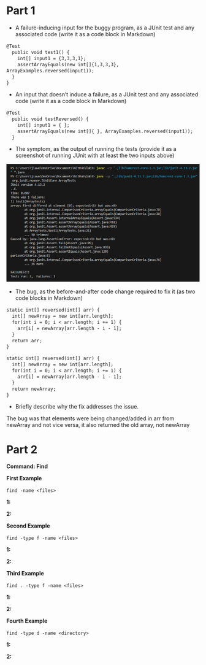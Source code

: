Part 1
=========


* A failure-inducing input for the buggy program, as a JUnit test and any associated code (write it as a code block in Markdown)


```
@Test
  public void test1() {
    int[] input1 = {3,3,3,1};
    assertArrayEquals(new int[]{1,3,3,3}, ArrayExamples.reversed(input1));
  }
}
```


* An input that doesn’t induce a failure, as a JUnit test and any associated code (write it as a code block in Markdown)


```
@Test
  public void testReversed() {
    int[] input1 = { };
    assertArrayEquals(new int[]{ }, ArrayExamples.reversed(input1));
  }
```


* The symptom, as the output of running the tests (provide it as a screenshot of running JUnit with at least the two inputs above)


![Image](Output.png)


* The bug, as the before-and-after code change required to fix it (as two code blocks in Markdown)


```
static int[] reversed(int[] arr) {
  int[] newArray = new int[arr.length];
  for(int i = 0; i < arr.length; i += 1) {
    arr[i] = newArray[arr.length - i - 1];
  }
  return arr;
}
```


```
static int[] reversed(int[] arr) {
  int[] newArray = new int[arr.length];
  for(int i = 0; i < arr.length; i += 1) {
    arr[i] = newArray[arr.length - i - 1];
  }
  return newArray;
}
```


* Briefly describe why the fix addresses the issue.


The bug was that elements were being changed/added in arr from newArray and not vice versa, it also returned the old array, not newArray


Part 2
=========


**Command: Find** 


**First Example**


`find -name <files>`


**1:**





**2:**





**Second Example**


`find -type f -name <files>`


**1:**





**2:**





**Third Example**


`find . -type f -name <files>`


**1:**





**2:**





**Fourth Example**


`find -type d -name <directory>`


**1:**





**2:**




